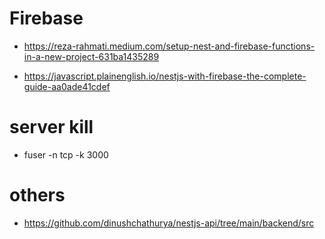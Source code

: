
# Firebase

- https://reza-rahmati.medium.com/setup-nest-and-firebase-functions-in-a-new-project-631ba1435289

- https://javascript.plainenglish.io/nestjs-with-firebase-the-complete-guide-aa0ade41cdef

# server kill

- fuser -n tcp -k 3000


# others


- https://github.com/dinushchathurya/nestjs-api/tree/main/backend/src